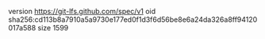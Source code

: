 version https://git-lfs.github.com/spec/v1
oid sha256:cd113b8a7910a5a9730e177ed0f1d3f6d56be8e6a24da326a8ff94120017a588
size 1599
